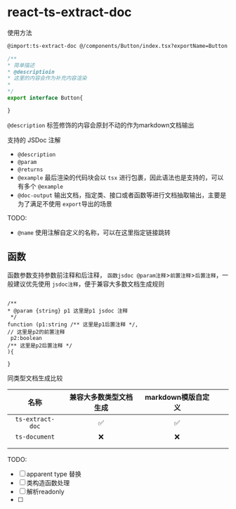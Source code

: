 # react-ts-extract-doc

使用方法

```md
@import:ts-extract-doc @/components/Button/index.tsx?exportName=Button
```

```typescript
/**
* 简单描述
* @descriptioin
* 这里的内容会作为补充内容渲染
*
*/
export interface Button{

}
```

`@description` 标签修饰的内容会原封不动的作为markdown文档输出

支持的 JSDoc 注解

- `@description`
- `@param`
- `@returns`
- `@example`  最后渲染的代码块会以 `tsx` 进行包裹，因此语法也是支持的，可以有多个 `@example`
- `@doc-output` 输出文档，指定类、接口或者函数等进行文档抽取输出，主要是为了满足不使用 `export`导出的场景

TODO:

- `@name` 使用注解自定义的名称，可以在这里指定链接跳转

## 函数

函数参数支持参数前注释和后注释， `函数jsdoc @param注释`>`前置注释`>`后置注释`，一般建议优先使用 `jsdoc注释`，便于兼容大多数文档生成规则

```tsx

/** 
* @param {string} p1 这里是p1 jsdoc 注释
 */
function (p1:string /** 这里是p1后置注释 */,
// 这里是p2的前置注释
 p2:boolean
/** 这里是p2后置注释 */
){

}
```

同类型文档生成比较

|        名称        | 兼容大多数类型文档生成 | markdown模版自定义 |  |  |
| :----------------: | :--------------------: | :----------------: | - | - |
| `ts-extract-doc` |           ✅           |         ✅         |  |  |
|  `ts-document`  |           ❌           |         ❌         |  |  |
|                    |                        |                    |  |  |
|                    |                        |                    |  |  |

TODO:

- [ ] apparent type 替换
- [ ] 类构造函数处理
- [ ] 解析readonly
- [ ]

